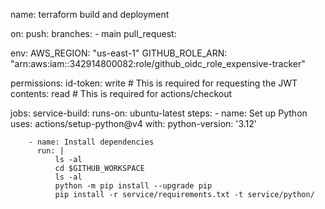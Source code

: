 name: terraform build and deployment

on: 
  push:
    branches:
      - main
  pull_request:

env:
  AWS_REGION: "us-east-1"
  GITHUB_ROLE_ARN: "arn:aws:iam::342914800082:role/github_oidc_role_expensive-tracker"

permissions:
  id-token: write  # This is required for requesting the JWT
  contents: read   # This is required for actions/checkout

jobs:
    service-build:
      runs-on: ubuntu-latest
      steps:
        - name: Set up Python
          uses: actions/setup-python@v4
          with:
            python-version: '3.12'

        - name: Install dependencies
          run: |
              ls -al
              cd $GITHUB_WORKSPACE
              ls -al
              python -m pip install --upgrade pip
              pip install -r service/requirements.txt -t service/python/

  